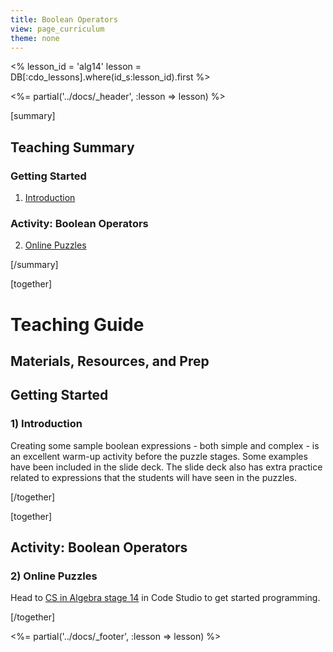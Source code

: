 ```yaml
---
title: Boolean Operators
view: page_curriculum
theme: none
---
```


<%
lesson_id = 'alg14'
lesson = DB[:cdo_lessons].where(id_s:lesson_id).first
%>

<%= partial('../docs/_header', :lesson => lesson) %>

[summary]

## Teaching Summary
### **Getting Started**
 
1) [Introduction](#GetStarted)  

### **Activity: Boolean Operators**  

2) [Online Puzzles](#Activity1)

[/summary]

[together]

# Teaching Guide

## Materials, Resources, and Prep

## Getting Started


### <a name="GetStarted"></a> 1) Introduction

Creating some sample boolean expressions - both simple and complex - is an excellent warm-up activity before the puzzle stages.  Some examples have been included in the slide deck.  The slide deck also has extra practice related to expressions that the students will have seen in the puzzles.

[/together]

[together]

## Activity: Boolean Operators
### <a name="Activity1"></a> 2) Online Puzzles

Head to [CS in Algebra stage 14](http://studio.code.org/s/algebra/stage/14/puzzle/1) in Code Studio to get started programming.

[/together]

<%= partial('../docs/_footer', :lesson => lesson) %>